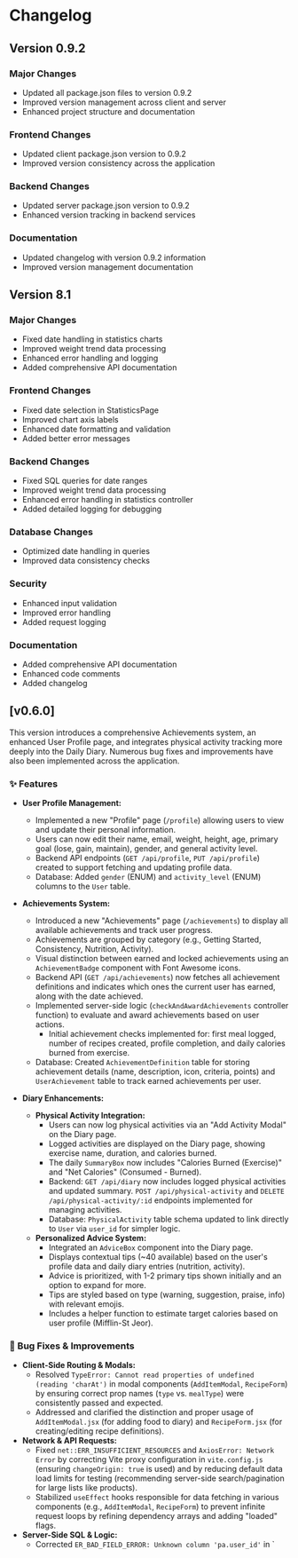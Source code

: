# Changelog

## Version 0.9.2

### Major Changes
- Updated all package.json files to version 0.9.2
- Improved version management across client and server
- Enhanced project structure and documentation

### Frontend Changes
- Updated client package.json version to 0.9.2
- Improved version consistency across the application

### Backend Changes
- Updated server package.json version to 0.9.2
- Enhanced version tracking in backend services

### Documentation
- Updated changelog with version 0.9.2 information
- Improved version management documentation

## Version 8.1

### Major Changes
- Fixed date handling in statistics charts
- Improved weight trend data processing
- Enhanced error handling and logging
- Added comprehensive API documentation

### Frontend Changes
- Fixed date selection in StatisticsPage
- Improved chart axis labels
- Enhanced date formatting and validation
- Added better error messages

### Backend Changes
- Fixed SQL queries for date ranges
- Improved weight trend data processing
- Enhanced error handling in statistics controller
- Added detailed logging for debugging

### Database Changes
- Optimized date handling in queries
- Improved data consistency checks

### Security
- Enhanced input validation
- Improved error handling
- Added request logging

### Documentation
- Added comprehensive API documentation
- Enhanced code comments
- Added changelog

## [v0.6.0]


This version introduces a comprehensive Achievements system, an enhanced User Profile page, and integrates physical activity tracking more deeply into the Daily Diary. Numerous bug fixes and improvements have also been implemented across the application.

### ✨ Features

*   **User Profile Management:**
    *   Implemented a new "Profile" page (`/profile`) allowing users to view and update their personal information.
    *   Users can now edit their name, email, weight, height, age, primary goal (lose, gain, maintain), gender, and general activity level.
    *   Backend API endpoints (`GET /api/profile`, `PUT /api/profile`) created to support fetching and updating profile data.
    *   Database: Added `gender` (ENUM) and `activity_level` (ENUM) columns to the `User` table.

*   **Achievements System:**
    *   Introduced a new "Achievements" page (`/achievements`) to display all available achievements and track user progress.
    *   Achievements are grouped by category (e.g., Getting Started, Consistency, Nutrition, Activity).
    *   Visual distinction between earned and locked achievements using an `AchievementBadge` component with Font Awesome icons.
    *   Backend API (`GET /api/achievements`) now fetches all achievement definitions and indicates which ones the current user has earned, along with the date achieved.
    *   Implemented server-side logic (`checkAndAwardAchievements` controller function) to evaluate and award achievements based on user actions.
        *   Initial achievement checks implemented for: first meal logged, number of recipes created, profile completion, and daily calories burned from exercise.
    *   Database: Created `AchievementDefinition` table for storing achievement details (name, description, icon, criteria, points) and `UserAchievement` table to track earned achievements per user.

*   **Diary Enhancements:**
    *   **Physical Activity Integration:**
        *   Users can now log physical activities via an "Add Activity Modal" on the Diary page.
        *   Logged activities are displayed on the Diary page, showing exercise name, duration, and calories burned.
        *   The daily `SummaryBox` now includes "Calories Burned (Exercise)" and "Net Calories" (Consumed - Burned).
        *   Backend: `GET /api/diary` now includes logged physical activities and updated summary. `POST /api/physical-activity` and `DELETE /api/physical-activity/:id` endpoints implemented for managing activities.
        *   Database: `PhysicalActivity` table schema updated to link directly to `User` via `user_id` for simpler logic.
    *   **Personalized Advice System:**
        *   Integrated an `AdviceBox` component into the Diary page.
        *   Displays contextual tips (~40 available) based on the user's profile data and daily diary entries (nutrition, activity).
        *   Advice is prioritized, with 1-2 primary tips shown initially and an option to expand for more.
        *   Tips are styled based on type (warning, suggestion, praise, info) with relevant emojis.
        *   Includes a helper function to estimate target calories based on user profile (Mifflin-St Jeor).

### 🐛 Bug Fixes & Improvements

*   **Client-Side Routing & Modals:**
    *   Resolved `TypeError: Cannot read properties of undefined (reading 'charAt')` in modal components (`AddItemModal`, `RecipeForm`) by ensuring correct prop names (`type` vs. `mealType`) were consistently passed and expected.
    *   Addressed and clarified the distinction and proper usage of `AddItemModal.jsx` (for adding food to diary) and `RecipeForm.jsx` (for creating/editing recipe definitions).
*   **Network & API Requests:**
    *   Fixed `net::ERR_INSUFFICIENT_RESOURCES` and `AxiosError: Network Error` by correcting Vite proxy configuration in `vite.config.js` (ensuring `changeOrigin: true` is used) and by reducing default data load limits for testing (recommending server-side search/pagination for large lists like products).
    *   Stabilized `useEffect` hooks responsible for data fetching in various components (e.g., `AddItemModal`, `RecipeForm`) to prevent infinite request loops by refining dependency arrays and adding "loaded" flags.
*   **Server-Side SQL & Logic:**
    *   Corrected `ER_BAD_FIELD_ERROR: Unknown column 'pa.user_id'` in `